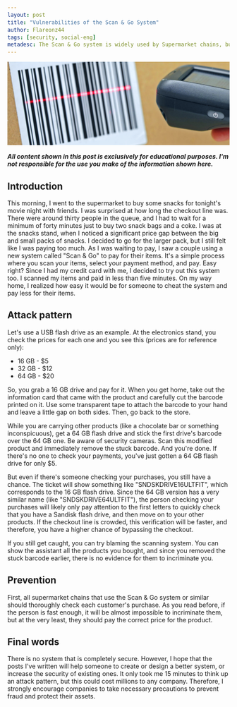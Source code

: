 ```yaml
---
layout: post
title: "Vulnerabilities of the Scan & Go System"
author: Flareonz44
tags: [security, social-eng]
metadesc: The Scan & Go system is widely used by Supermarket chains, but there are some vulnerabilities in it.
---
```


![digital scanner](/images/2023-5-2-vulnerabilities-scan-n-go/banner.png)

***All content shown in this post is exclusively for educational purposes. I'm not responsible for the use you make of the information shown here.***

## Introduction

This morning, I went to the supermarket to buy some snacks for tonight's movie night with friends. I was surprised at how long the checkout line was. There were around thirty people in the queue, and I had to wait for a minimum of forty minutes just to buy two snack bags and a coke.
I was at the snacks stand, when I noticed a significant price gap between the big and small packs of snacks. I decided to go for the larger pack, but I still felt like I was paying too much. As I was waiting to pay, I saw a couple using a new system called "Scan & Go" to pay for their items. It's a simple process where you scan your items, select your payment method, and pay. Easy right?
Since I had my credit card with me, I decided to try out this system too. I scanned my items and paid in less than five minutes.
On my way home, I realized how easy it would be for someone to cheat the system and pay less for their items.

## Attack pattern

Let's use a USB flash drive as an example. At the electronics stand, you check the prices for each one and you see this (prices are for reference only):

- 16 GB - $5
- 32 GB - $12
- 64 GB - $20

So, you grab a 16 GB drive and pay for it. When you get home, take out the information card that came with the product and carefully cut the barcode printed on it. Use some transparent tape to attach the barcode to your hand and leave a little gap on both sides. Then, go back to the store.

While you are carrying other products (like a chocolate bar or something inconspicuous), get a 64 GB flash drive and stick the first drive's barcode over the 64 GB one. Be aware of security cameras. Scan this modified product and immediately remove the stuck barcode. And you're done. If there's no one to check your payments, you've just gotten a 64 GB flash drive for only $5.

But even if there's someone checking your purchases, you still have a chance. The ticket will show something like "SNDSKDRIVE16ULTFIT", which corresponds to the 16 GB flash drive. Since the 64 GB version has a very similar name (like "SNDSKDRIVE64ULTFIT"), the person checking your purchases will likely only pay attention to the first letters to quickly check that you have a Sandisk flash drive, and then move on to your other products. If the checkout line is crowded, this verification will be faster, and therefore, you have a higher chance of bypassing the checkout.

If you still get caught, you can try blaming the scanning system. You can show the assistant all the products you bought, and since you removed the stuck barcode earlier, there is no evidence for them to incriminate you.

## Prevention

First, all supermarket chains that use the Scan & Go system or similar should thoroughly check each customer's purchase. As you read before, if the person is fast enough, it will be almost impossible to incriminate them, but at the very least, they should pay the correct price for the product.

## Final words

There is no system that is completely secure. However, I hope that the posts I've written will help someone to create or design a better system, or increase the security of existing ones. It only took me 15 minutes to think up an attack pattern, but this could cost millions to any company. Therefore, I strongly encourage companies to take necessary precautions to prevent fraud and protect their assets.